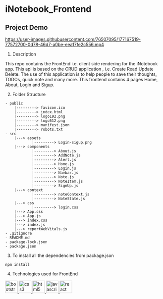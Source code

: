 # iNotebook_Frontend

## Project Demo

https://user-images.githubusercontent.com/76507095/177167519-77572700-0d78-46d7-a0be-eea17fe2c556.mp4


1. Description 

This repo contains the FrontEnd i.e. client side rendering for the iNotebook app. 
This api is based on the CRUD application , i.e. Create Read Update Delete. 
The use of this application is to help people to save their thoughts, TODOs, quick note and many more.
This frontend contains 4 pages Home, About, Login and Sigup.

2. Folder Structure

```
- public
    |---------> favicon.ico
    |---------> index.html
    |---------> logo192.png
    |---------> logo512.png
    |---------> manifest.json
    |---------> robots.txt
- src
    |---> assets
            |---------> Login-sigup.png
    |---> components
            |---------> About.js
            |---------> AddNote.js
            |---------> Alert.js
            |---------> Home.js
            |---------> Login.js
            |---------> Navbar.js
            |---------> Note.js
            |---------> NoteItem.js
            |---------> SignUp.js
    |---> context
            |---------> noteContext.js
            |---------> NoteState.js
    |---> css
            |---------> login.css
    |---> App.css
    |---> App.js
    |---> index.css
    |---> index.js
    |---> reportWebVitals.js
- .gitignore
- README.md
- package-lock.json
- package.json
```

3. To install all the dependencies from package.json

``` npm install ```

4. Technologies used for FrontEnd

<p align="left"> <a href="https://getbootstrap.com" target="_blank" rel="noreferrer"> <img src="https://raw.githubusercontent.com/devicons/devicon/master/icons/bootstrap/bootstrap-plain-wordmark.svg" alt="bootstrap" width="40" height="40"/> </a> <a href="https://www.w3schools.com/css/" target="_blank" rel="noreferrer"> <img src="https://raw.githubusercontent.com/devicons/devicon/master/icons/css3/css3-original-wordmark.svg" alt="css3" width="40" height="40"/> </a> <a href="https://www.w3.org/html/" target="_blank" rel="noreferrer"> <img src="https://raw.githubusercontent.com/devicons/devicon/master/icons/html5/html5-original-wordmark.svg" alt="html5" width="40" height="40"/> </a> <a href="https://developer.mozilla.org/en-US/docs/Web/JavaScript" target="_blank" rel="noreferrer"> <img src="https://raw.githubusercontent.com/devicons/devicon/master/icons/javascript/javascript-original.svg" alt="javascript" width="40" height="40"/> </a> <a href="https://reactjs.org/" target="_blank" rel="noreferrer"> <img src="https://raw.githubusercontent.com/devicons/devicon/master/icons/react/react-original-wordmark.svg" alt="react" width="40" height="40"/> </a> </p>

